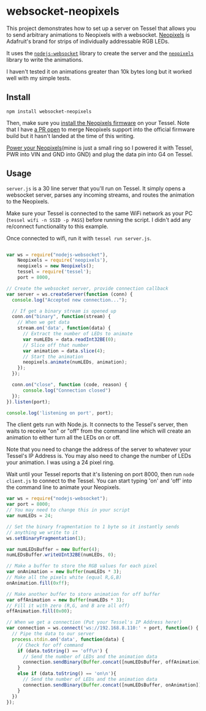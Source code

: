 websocket-neopixels
===================

This project demonstrates how to set up a server on Tessel that allows you to send arbitrary animations to Neopixels with a websocket. [Neopixels](http://www.adafruit.com/category/168) is Adafruit's brand for strips of individually addressable RGB LEDs.

It uses the [`nodejs-websocket`](https://github.com/sitegui/nodejs-websocket) library to create the server and the [`neopixels`](https://github.com/tessel/neopixels) library to write the animations. 

I haven't tested it on animations greater than 10k bytes long but it worked well with my simple tests. 


## Install
```
npm install websocket-neopixels
```

Then, make sure you [install the Neopixels firmware](https://github.com/tessel/neopixels#installation) on your Tessel. Note that I have [a PR open](https://github.com/tessel/firmware/pull/71) to merge Neopixels support into the official firmware build but it hasn't landed at the time of this writing.

[Power your Neopixels](https://learn.adafruit.com/adafruit-neopixel-uberguide/power)(mine is just a small ring so I powered it with Tessel, PWR into VIN and GND into GND) and plug the data pin into G4 on Tessel.

## Usage

`server.js` is a 30 line server that you'll run on Tessel. It simply opens a websocket server, parses any incoming streams, and routes the animation to the Neopixels.

Make sure your Tessel is connected to the same WiFi network as your PC (`tessel wifi -n SSID -p PASS`) before running the script. I didn't add any re/connect functionality to this example.

Once connected to wifi, run it with `tessel run server.js`. 
```.js

var ws = require("nodejs-websocket"),
    Neopixels = require('neopixels'),
    neopixels = new Neopixels();
    tessel = require('tessel');
    port = 8000,

// Create the websocket server, provide connection callback
var server = ws.createServer(function (conn) {
  console.log("Accepted new connection...");

  // If get a binary stream is opened up
  conn.on("binary", function(stream) {
    // When we get data
    stream.on('data', function(data) {
      // Extract the number of LEDs to animate
      var numLEDs = data.readInt32BE(0);
      // Slice off that number
      var animation = data.slice(4);
      // Start the animation
      neopixels.animate(numLEDs, animation);
    });
  });

  conn.on("close", function (code, reason) {
      console.log("Connection closed")
  });
}).listen(port);

console.log('listening on port', port);
```

The client gets run with Node.js. It connects to the Tessel's server, then waits to receive "on" or "off" from the command line which will create an animation to either turn all the LEDs on or off.

Note that you need to change the address of the server to whatever your Tessel's IP Address is. You may also need to change the number of LEDs your animation. I was using a 24 pixel ring. 

Wait until your Tessel reports that it's listening on port 8000, then run `node client.js` to connect to the Tessel. You can start typing 'on' and 'off' into the command line to animate your Neopixels.
```.js
var ws = require("nodejs-websocket");
var port = 8000;
// You may need to change this in your script
var numLEDs = 24;

// Set the binary fragmentation to 1 byte so it instantly sends
// anything we write to it
ws.setBinaryFragmentation(1);

var numLEDsBuffer = new Buffer(4);
numLEDsBuffer.writeUInt32BE(numLEDs, 0);

// Make a buffer to store the RGB values for each pixel
var onAnimation = new Buffer(numLEDs * 3);
// Make all the pixels white (equal R,G,B)
onAnimation.fill(0xff);

// Make another buffer to store animation for off buffer
var offAnimation = new Buffer(numLEDs * 3);
// Fill it with zero (R,G, and B are all off)
offAnimation.fill(0x00);

// When we get a connection (Put your Tessel's IP Address here!)
var connection = ws.connect('ws://192.168.8.110:' + port, function() {
  // Pipe the data to our server
  process.stdin.on('data', function(data) {
    // Check for off command
    if (data.toString() == 'off\n') {
      // Send the number of LEDs and the animation data
      connection.sendBinary(Buffer.concat([numLEDsBuffer, offAnimation]));
    }
    else if (data.toString() == 'on\n'){
      // Send the number of LEDs and the animation data
      connection.sendBinary(Buffer.concat([numLEDsBuffer, onAnimation]));
    }
  })
});

```


